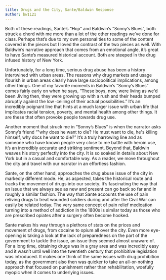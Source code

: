 ```yaml
---
title: Drugs and the City, Sante/Baldwin Response
author: bw1121
---
```

Both of these readings, Sante’s “Hop” and Baldwin’s “Sonny’s Blues”, both struck a chord with me more than a lot of the other readings we’ve done for class. Perhaps that’s due to my own personal ties to some of the content covered in the pieces but I loved the contrast of the two pieces as well. With Baldwin’s narrative approach that comes from an emotional angle, it’s great to have Sante’s measured historical account. Both are steeped in the drug infused history of New York. 

Unfortunately, for a long time, serious drug abuse has been a history intertwined with urban areas. The reasons why drug markets and usage flourish in urban areas clearly have large sociopolitical implications, among other things. One of my favorite moments in Baldwin’s “Sonny’s Blues” comes fairly early on when he says, “These boys, now, were living as we'd been Jiving then, they were growing up with a rush and their heads bumped abruptly against the low ·ceiling of their actual possibilities.” It’s an incredibly poignant line that hints at a much larger issue with urban life that implicates racial tension, poverty, and mental health among other things. It are these that often provoke people towards drug use.

Another moment that struck me in “Sonny’s Blues” is when the narrator asks Sonny’s friend “"why does he want to die? He must want to die, he's killing himself, why docs he want to die?” It’s a truly harrowing line and as someone who have known people very close to me battle with heroin use, it’s an incredibly accurate and striking sentiment. Beyond that, Baldwin weaves his story perfectly into the city. It is so soaked in details about New York but in a casual and comfortable way. As a reader, we move throughout the city and travel with our narrator in an effortless fashion.

Sante, on the other hand, approaches the drug abuse issue of the city in markedly different mode. He, as aspected, takes the historical route and tracks the movement of drugs into our society. It’s fascinating the way that an issue that we always see as new and present can go back so far and in roughly a similar fashion. The way that Sante accounts the use of pain reliving drugs to treat wounded soldiers during and after the Civil War can easily be related today. The very same concept of pain relief medication turning into a method of addiction in the 1800s is similar today as those who are prescribed opiates after a surgery often become hooked.

Sante makes his way through a plethora of stats on the prices and movement of drugs, from cocaine to opium all over the city. Even more eye-opening is taking a look at the lack of preparedness on the part of the government to tackle the issue, an issue they seemed almost unaware of. For a long time, obtaining drugs was in a gray area and was incredibly easy and it wasn’t until well into the twentieth century that prohibitive legislation was introduced. It makes one think of the same issues with drug prohibition today, as the government also then was quicker to take an all-or-nothing approach that focused on punishment rather than rehabilitation, woefully myopic when it comes to underlying issues.
